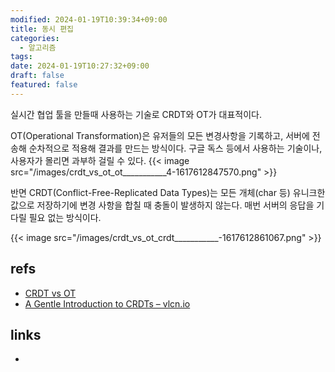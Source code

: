 ```yaml
---
modified: 2024-01-19T10:39:34+09:00
title: 동시 편집
categories:
  - 알고리즘
tags: 
date: 2024-01-19T10:27:32+09:00
draft: false
featured: false
---
```


실시간 협업 툴을 만들때 사용하는 기술로 CRDT와 OT가 대표적이다.

OT(Operational Transformation)은 유저들의 모든 변경사항을 기록하고, 서버에 전송해 순차적으로 적용해 결과를 만드는 방식이다.  구글 독스 등에서 사용하는 기술이나, 사용자가 몰리면 과부하 걸릴 수 있다.
{{< image src="/images/crdt_vs_ot_ot___________4-1617612847570.png" >}}

반면 CRDT(Conflict-Free-Replicated Data Types)는 모든 개체(char 등) 유니크한 값으로 저장하기에 변경 사항을 합칠 때 충돌이 발생하지 않는다. 매번 서버의 응답을 기다릴 필요 없는 방식이다.

{{< image src="/images/crdt_vs_ot_crdt___________-1617612861067.png" >}}
## refs
- [CRDT vs OT](https://channel.io/ko/blog/crdt_vs_ot)
- [A Gentle Introduction to CRDTs – vlcn.io](https://vlcn.io/blog/intro-to-crdts)


## links
- 


